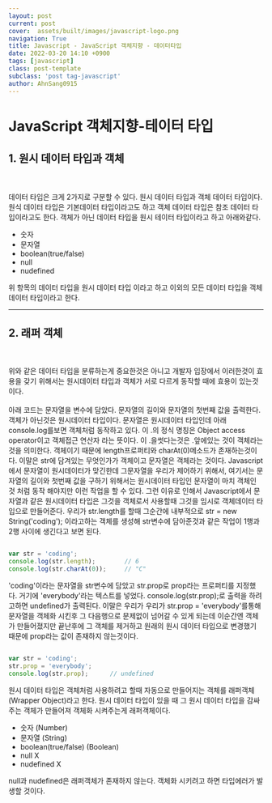 ```yaml
---
layout: post
current: post
cover:  assets/built/images/javascript-logo.png
navigation: True
title: Javascript - JavaScript 객체지향 - 데이터타입
date: 2022-03-20 14:10 +0900
tags: [javascript]
class: post-template
subclass: 'post tag-javascript'
author: AhnSang0915
---
```


# JavaScript 객체지향-테이터 타입

## 1. 원시 데이터 타입과 객체
<br>
<br>
데이터 타입은 크게 2가지로 구분할 수 있다. 원시 데이터 타입과 객체 데이터 타입이다. 원식 데이터 타입은 기본데이터 타입이라고도 하고 객체 데이터 타입은 참조 데이터 타입이라고도 한다. 객체가 아닌 데이터 타입을 원시 테이터 타입이라고 하고 아래와같다.

- 숫자
- 문자열
- boolean(true/false)
- null
- nudefined

위 항목의 데이터 타입을 원시 데이터 타입 이라고 하고 이외의 모든 데이터 타입을 객체 데이터 타입이라고 한다.


---

## 2. 래퍼 객체
<br>
<br>
위와 같은 데이터 타입을 분류하는게 중요한것은 아니고 개발자 입장에서 이러한것이 효용을 갖기 위해서는 원시데이터 타입과 객체가 서로 다르게 동작할 때에 효용이 있는것 이다.
<br>
<br>
아래 코드는 문자열을 변수에 담았다. 문자열의 길이와 문자열의 첫번째 값을 출력한다. 객체가 아닌것은 원시데이터 타입이다. 문자열은 원시데이터 타입인데 아래 console.log를보면 객체처럼 동작하고 있다. 이 .의 정식 명칭은 Object access operator이고 객체접근 연산자 라는 뜻이다. 이 .을썻다는것은 .앞에있는 것이 객체라는 것을 의미한다. 객체이기 때문에 length프로퍼티와 charAt(0)메소드가 존재하는것이다. 이말은 str에 담겨있는 무엇인가가 객체이고 문자열은 객체라는 것이다. Javascript에서 문자열이 원시데이터가 맞긴한데 그문자열을 우리가 제어하기 위해서, 여기서는 문자열의 길이와 첫번째 값을 구하기 위해서는 원시데이터 타입인 문자열이 마치 객체인 것 처럼 동작 해야지만 이런 작업을 할 수 있다. 그런 이유로 인해서 Javascript에서 문자열과 같은 원시데이터 타입은 그것을 객체로서 사용할때 그것을 임시로 객체데이터 타입으로 만들어준다. 우리가 str.length를 할때 그순간에 내부적으로 str = new String('coding'); 이라고하는 객체를 생성해 str변수에 담아준것과 같은 작업이 1행과 2행 사이에 생긴다고 보면 된다.   
 
~~~javascript

var str = 'coding';
console.log(str.length);        // 6
console.log(str.charAt(0));     // "C"

~~~

'coding'이라는 문자열을 str변수에 담았고 str.prop로 prop라는 프로퍼티를 지정했다. 거기에 'everybody'라는 텍스트를 넣었다. console.log(str.prop);로 출력을 하려고하면 undefined가 출력된다. 이말은 우리가 우리가 str.prop = 'everybody'를통해 문자열을 객체화 시킨후 그 다음행으로 문제없이 넘어갈 수 있게 되는데 이순간엔 객체가 만들어졌지만 끝난후에 그 객체를 제거하고 원래의 원시 데이터 타입으로 변경했기 때문에 prop라는 값이 존재하지 않는것이다. 

~~~javascript

var str = 'coding';
str.prop = 'everybody';
console.log(str.prop);      // undefined

~~~

원시 데이터 타입은 객체처럼 사용하려고 할때 자동으로 만들어지는 객체를 래퍼객체(Wrapper Object)라고 한다. 원시 데이터 타입이 있을 때 그 원시 데이터 타입을 감싸주는 객체가 만들어져 객체화 시켜주는게 래퍼객체이다. 

- 숫자 (Number)
- 문자열 (String)
- boolean(true/false) (Boolean)
- null X
- nudefined X

null과 nudefined은 래퍼객체가 존재하지 않는다. 객체화 시키려고 하면 타입에러가 발생할 것이다.